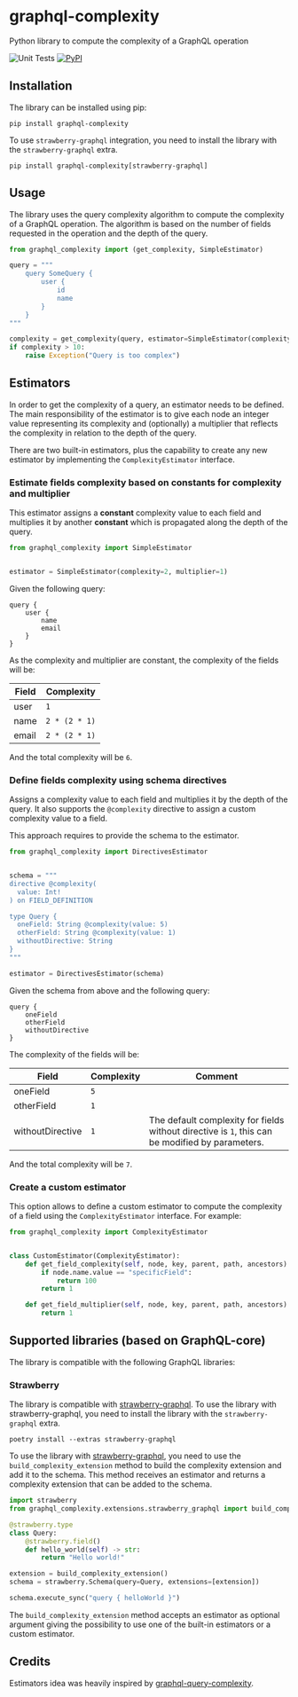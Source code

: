 # graphql-complexity
Python library to compute the complexity of a GraphQL operation

![Unit Tests](https://github.com/Checho3388/graphql-complexity/actions/workflows/python-package.yml/badge.svg)
[![PyPI](https://img.shields.io/pypi/v/graphql-complexity?label=pypi%20package)](https://pypi.org/project/graphql-complexity/)

## Installation
The library can be installed using pip:
```shell
pip install graphql-complexity
```
To use `strawberry-graphql` integration, you need to install the library with the `strawberry-graphql` extra.
```shell
pip install graphql-complexity[strawberry-graphql]
```

## Usage
The library uses the query complexity algorithm to compute the complexity of a GraphQL operation. The algorithm is 
based on the number of fields requested in the operation and the depth of the query.

```python
from graphql_complexity import (get_complexity, SimpleEstimator)

query = """
    query SomeQuery {
        user {
            id
            name
        }
    }
"""

complexity = get_complexity(query, estimator=SimpleEstimator(complexity=1, multiplier=1))
if complexity > 10:
    raise Exception("Query is too complex")
```

## Estimators
In order to get the complexity of a query, an estimator needs to be defined. The main responsibility of
the estimator is to give each node an integer value representing its complexity and (optionally) a
multiplier that reflects the complexity in relation to the depth of the query.

There are two built-in estimators, plus the capability to create any new estimator by
implementing the `ComplexityEstimator` interface.

### Estimate fields complexity based on constants for complexity and multiplier

This estimator assigns a **constant** complexity value to each field and multiplies
it by another **constant** which is propagated along the depth of the query.

```python
from graphql_complexity import SimpleEstimator


estimator = SimpleEstimator(complexity=2, multiplier=1)
```

Given the following query:
```qgl
query {
    user {
        name
        email
    }
}
```
As the complexity and multiplier are constant, the complexity of the fields will be:

| Field | Complexity    |
|-------|---------------|
| user  | `1`           |
| name  | `2 * (2 * 1)` |
| email | `2 * (2 * 1)` |

And the total complexity will be `6`.

### Define fields complexity using schema directives

Assigns a complexity value to each field and multiplies it by the depth of the query. 
It also supports the `@complexity` directive to assign a custom complexity value to a field.

This approach requires to provide the schema to the estimator.

```python
from graphql_complexity import DirectivesEstimator


schema = """
directive @complexity(
  value: Int!
) on FIELD_DEFINITION

type Query {
  oneField: String @complexity(value: 5)
  otherField: String @complexity(value: 1)
  withoutDirective: String
}
"""

estimator = DirectivesEstimator(schema)
```

Given the schema from above and the following query:
```qgl
query {
    oneField
    otherField
    withoutDirective
}
```

The complexity of the fields will be:

| Field            | Complexity | Comment                                                                                           |
|------------------|------------|---------------------------------------------------------------------------------------------------|
| oneField         | `5`        |                                                                                                   |
| otherField       | `1`        |                                                                                                   |
| withoutDirective | `1`        | The default complexity for fields without directive is `1`, this can be modified by parameters.   |

And the total complexity will be `7`.

### Create a custom estimator
This option allows to define a custom estimator to compute the complexity of a field using the `ComplexityEstimator` interface. For example:

```python
from graphql_complexity import ComplexityEstimator


class CustomEstimator(ComplexityEstimator):
    def get_field_complexity(self, node, key, parent, path, ancestors) -> int:
        if node.name.value == "specificField":
            return 100
        return 1

    def get_field_multiplier(self, node, key, parent, path, ancestors) -> int:
        return 1
```


## Supported libraries (based on GraphQL-core)
The library is compatible with the following GraphQL libraries:

### Strawberry


The library is compatible with [strawberry-graphql](https://pypi.org/project/strawberry-graphql/). 
To use the library with strawberry-graphql, you need to install the library with the `strawberry-graphql` extra.
```shell
poetry install --extras strawberry-graphql
```

To use the library with [strawberry-graphql](https://pypi.org/project/strawberry-graphql/), you need to use the `build_complexity_extension` method to build
the complexity extension and add it to the schema. This method receives an estimator and returns a complexity 
extension that can be added to the schema.

```python
import strawberry
from graphql_complexity.extensions.strawberry_graphql import build_complexity_extension

@strawberry.type
class Query:
    @strawberry.field()
    def hello_world(self) -> str:
        return "Hello world!"

extension = build_complexity_extension()
schema = strawberry.Schema(query=Query, extensions=[extension])

schema.execute_sync("query { helloWorld }")
```
The `build_complexity_extension` method accepts an estimator as optional argument giving the possibility to use one
of the built-in estimators or a custom estimator.

## Credits

Estimators idea was heavily inspired by [graphql-query-complexity](https://github.com/slicknode/graphql-query-complexity).
